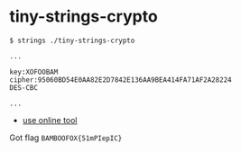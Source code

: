 # tiny-strings-crypto

```
$ strings ./tiny-strings-crypto

...

key:XOFOOBAM
cipher:95060BD54E0AA82E2D7842E136AA9BEA414FA71AF2A28224
DES-CBC

...
```

- [use online tool](http://tripledes.online-domain-tools.com/)

Got flag ```BAMBOOFOX{51mPIepIC}```
